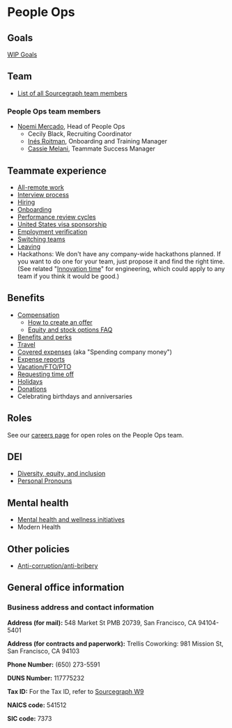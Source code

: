 # People Ops

## Goals

[WIP Goals](https://docs.google.com/document/d/1DYve4t4DrY5ppoBrwiasL2iqgTcBZ41ROe91CN6urVA/edit?ts=5f3c23b6#heading=h.74q0h5s6i2fz)

## Team

- [List of all Sourcegraph team members](../company/team/index.md)

### People Ops team members

- [Noemi Mercado](../company/team/index.md#noemi-mercado-she-her), Head of People Ops
  - Cecily Black, Recruiting Coordinator
  - [Inés Roitman](https://about.sourcegraph.com/handbook/company/team#in%c3%a9s-roitman-she-her), Onboarding and Training Manager
  - [Cassie Melani](https://about.sourcegraph.com/handbook/company/team#cassie-melani-she-her), Teammate Success Manager

## Teammate experience

- [All-remote work](../company/remote/index.md)
- [Interview process](../talent/hiring/interview_process.md)
- [Hiring](../talent/hiring/index.md)
- [Onboarding](onboarding/index.md)
- [Performance review cycles](review-cycles/index.md)
- [United States visa sponsorship](visa-sponsorship.md)
- [Employment verification](employment_verification.md)
- [Switching teams](switching-teams.md)
- [Leaving](leaving.md)
- Hackathons: We don't have any company-wide hackathons planned. If you want to do one for your team, just propose it and find the right time. (See related "[Innovation time](../engineering/index.md#innovation-time)" for engineering, which could apply to any team if you think it would be good.)

## Benefits

- [Compensation](compensation/index.md)
  - [How to create an offer](compensation/offers.md)
  - [Equity and stock options FAQ](compensation/equity-faq.md)
- [Benefits and perks](benefits-and-perks.md)
- [Travel](travel.md)
- [Covered expenses](spending-company-money.md) (aka "Spending company money")
- [Expense reports](../ops/finance/expenses.md)
- [Vacation/FTO/PTO](https://about.sourcegraph.com/handbook/people-ops/benefits-and-perks#vacation)
- [Requesting time off](requesting-time-off.md)
- [Holidays](holidays.md)
- [Donations](donations.md)
- Celebrating birthdays and anniversaries

## Roles

See our [careers page](https://boards.greenhouse.io/sourcegraph91) for open roles on the People Ops team.

## DEI

- [Diversity, equity, and inclusion](../communication/dei.md)
- [Personal Pronouns](personal-pronouns.md)

## Mental health

- [Mental health and wellness initiatives](mental-health.md)
- Modern Health

## Other policies

- [Anti-corruption/anti-bribery](anti-corruption.md)

## General office information

### Business address and contact information

**Address (for mail):** 548 Market St PMB 20739, San Francisco, CA 94104-5401

**Address (for contracts and paperwork):** Trellis Coworking: 981 Mission St, San Francisco, CA 94103

**Phone Number:** (650) 273-5591

**DUNS Number:** 117775232

**Tax ID:** For the Tax ID, refer to [Sourcegraph W9](https://drive.google.com/file/d/1sxASpL9AmPiUgMx2qE-yXLtwTlfHGyBW/)

**NAICS code:** 541512

**SIC code:** 7373
